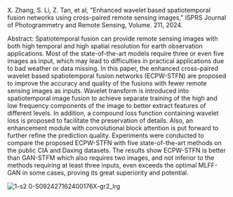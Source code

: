 X. Zhang, S. Li, Z. Tan, et al, "Enhanced wavelet based spatiotemporal fusion networks using cross-paired remote sensing images," ISPRS Journal of Photogrammetry and Remote Sensing, Volume. 211, 2024.

Abstract: Spatiotemporal fusion can provide remote sensing images with both high temporal and high spatial resolution for earth observation applications. Most of the state-of-the-art models require three or even five images as input, which may lead to difficulties in practical applications due to bad weather or data missing. In this paper, the enhanced cross-paired wavelet based spatiotemporal fusion networks (ECPW-STFN) are proposed to improve the accuracy and quality of the fusions with fewer remote sensing images as inputs. Wavelet transform is introduced into spatiotemporal image fusion to achieve separate training of the high and low frequency components of the image to better extract features of different levels. In addition, a compound loss function containing wavelet loss is proposed to facilitate the preservation of details. Also, an enhancement module with convolutional block attention is put forward to further refine the prediction quality. Experiments were conducted to compare the proposed ECPW-STFN with five state-of-the-art methods on the public CIA and Daxing datasets. The results show ECPW-STFN is better than GAN-STFM which also requires two images, and not inferior to the methods requiring at least three inputs, even exceeds the optimal MLFF-GAN in some cases, proving its great superiority and potential.


![1-s2 0-S092427162400176X-gr2_lrg](https://github.com/lixinghua5540/ECPW-STFN/assets/75232301/a15301a4-8bfd-4a5f-bc5d-a63b163b213f)
